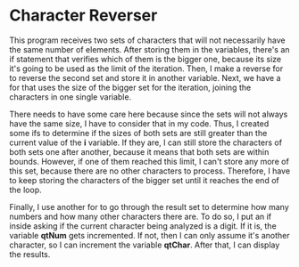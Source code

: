 # Character Reverser
This program receives two sets of characters that will not necessarily have the same number of elements. After storing them in the variables, there's an if statement that verifies which of them is the bigger one, because its size it's going to be used as the limit of the iteration. Then, I make a reverse for to reverse the second set and store it in another variable. Next, we have a for that uses the size of the bigger set for the iteration, joining the characters in one single variable.

There needs to have some care here because since the sets will not always have the same size, I have to consider that in my code. Thus, I created some ifs to determine if the sizes of both sets are still greater than the current value of the **i** variable. If they are, I can still store the characters of both sets one after another, because it means that both sets are within bounds. However, if one of them reached this limit, I can't store any more of this set, because there are no other characters to process. Therefore, I have to keep storing the characters of the bigger set until it reaches the end of the loop.

Finally, I use another for to go through the result set to determine how many numbers and how many other characters there are. To do so, I put an if inside asking if the current character being analyzed is a digit. If it is, the variable **qtNum** gets incremented. If not, then I can only assume it's another character, so I can increment the variable **qtChar**. After that, I can display the results.
